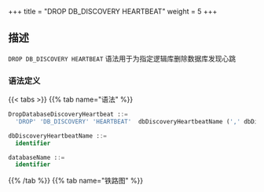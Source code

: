 +++
title = "DROP DB_DISCOVERY HEARTBEAT"
weight = 5
+++

## 描述

`DROP DB_DISCOVERY HEARTBEAT` 语法用于为指定逻辑库删除数据库发现心跳

### 语法定义

{{< tabs >}}
{{% tab name="语法" %}}
```sql
DropDatabaseDiscoveryHeartbeat ::=
  'DROP' 'DB_DISCOVERY' 'HEARTBEAT'  dbDiscoveryHeartbeatName (',' dbDiscoveryHeartbeatName)*  ('FROM' databaseName)?

dbDiscoveryHeartbeatName ::=
  identifier

databaseName ::=
  identifier
```
{{% /tab %}}
{{% tab name="铁路图" %}}
<iframe frameborder="0" name="diagram" id="diagram" width="100%" height="100%"></iframe>
{{% /tab %}}
{{< /tabs >}}

### 补充说明

- 未指定 `databaseName` 时，默认是当前使用的 `DATABASE`。 如果也未使用 `DATABASE` 则会提示 `No database selected`。

### 示例

- 为指定数据库删除多个数据库发现心跳
 
```sql
DROP DB_DISCOVERY HEARTBEAT group_0_heartbeat, group_1_heartbeat FROM test1;
```

- 为当前数据库删除单个数据库发现心跳

```sql
DROP DB_DISCOVERY HEARTBEAT group_0_heartbeat;
```

### 保留字

`DROP`、`DB_DISCOVERY`、`HEARTBEAT`、`FROM`

### 相关链接

- [保留字](/cn/reference/distsql/syntax/reserved-word/)